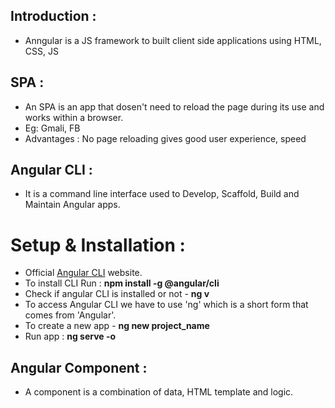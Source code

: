 ## Introduction :

- Anngular is a JS framework to built client side applications using HTML, CSS, JS

## SPA :
- An SPA is an app that dosen't need to reload the page during its use and works within a browser.
- Eg: Gmali, FB
- Advantages : No page reloading gives good user experience, speed

## Angular CLI :

- It is a command line interface used to Develop, Scaffold, Build and Maintain Angular apps.

# Setup & Installation :

- Official [Angular CLI](https://angular.io/cli) website.
- To install CLI Run : **npm install -g @angular/cli**
- Check if angular CLI is installed or not - **ng v**
- To access Angular CLI we have to use 'ng' which is a short form that comes from 'Angular'.
- To create a new app - **ng new project_name**
- Run app :  **ng serve -o**

## Angular Component :

- A component is a combination of data, HTML template and logic.
